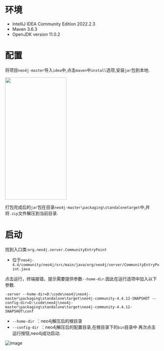 # 环境
-	IntelliJ IDEA Community Edition 2022.2.3
-	Maven 3.6.3
-	OpenJDK version 11.0.2 
# 配置
将项目`neo4j-master`导入`idea`中,点击`maven`中`install`选项,安装`jar`包到本地.

<img src="https://user-images.githubusercontent.com/56336922/195968479-2a516e67-80d6-4f47-a929-11ac2ccf1182.png" width="200" height="400" />

打包完成后的`jar`包在目录`neo4j-master\packaging\standalonetarget`中,并将`.zip`文件解压到当前目录.
# 启动
找到入口类:`org.neo4j.server.CommunityEntryPoint`
-	位于`neo4j-4.4/community/neo4j/src/main/java/org/neo4j/server/CommunityEntryPoint.java`

点击运行，终端报错，提示需要提供参数`--home-dir`.因此在运行选项中加入以下参数.
```
-server --home-dir=D:\code\neo4j\neo4j-master\packaging\standalone\target\neo4j-community-4.4.12-SNAPSHOT --config-dir=D:\code\neo4j\neo4j-master\packaging\standalone\target\neo4j-community-4.4.12-SNAPSHOT\conf
```
-	`--home-dir `：neo4j解压后的根目录
-	`--config-dir `：neo4j解压后的配置目录,在根目录下的`bin`目录中
再次点击运行按钮,neo4j成功启动.

![image](https://user-images.githubusercontent.com/56336922/195968698-49599fef-c8e9-41a5-b05a-ade32c353508.png)
